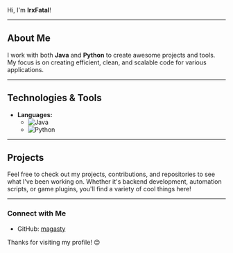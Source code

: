 Hi, I'm **IrxFatal**!

---

## About Me

I work with both **Java** and **Python** to create awesome projects and tools. My focus is on creating efficient, clean, and scalable code for various applications.

---

## Technologies & Tools

- **Languages:** 
  - ![Java](https://img.shields.io/badge/Java-ED8B00?style=for-the-badge&logo=java&logoColor=white)
  - ![Python](https://img.shields.io/badge/Python-FFD43B?style=for-the-badge&logo=python&logoColor=blue)

---

## Projects

Feel free to check out my projects, contributions, and repositories to see what I’ve been working on. Whether it's backend development, automation scripts, or game plugins, you'll find a variety of cool things here!

---

### Connect with Me

- GitHub: [magasty](https://github.com/magasty)

Thanks for visiting my profile! 😊
